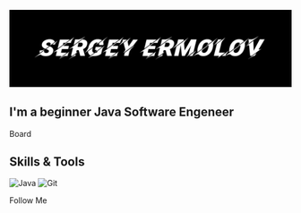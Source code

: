 [![Header](https://github.com/E777SS/E777SS/blob/main/assets/%D0%A8%D0%B0%D0%BF%D0%BA%D0%B0%20GIT.png)](https://t.me/E777SS)

## I'm a beginner Java Software Engeneer

Board

## Skills & Tools

![Java](https://img.shields.io/badge/-Java-brightgreen?style=for-the-badge&logo=Java&logoColor=white)
![Git](https://img.shields.io/badge/-Git-red?style=for-the-badge&logo=Git&logoColor=white)


Follow Me